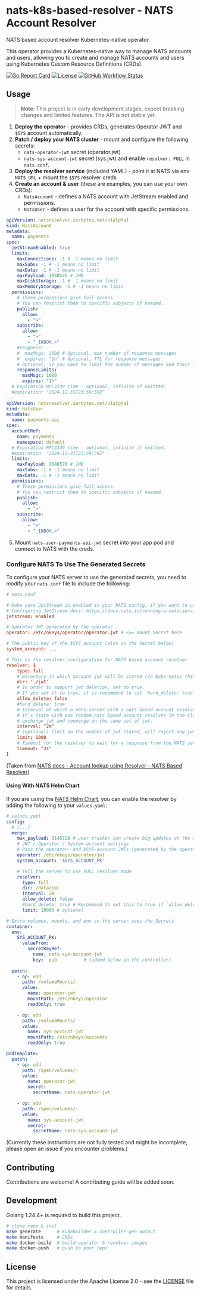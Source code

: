 # nats-k8s-based-resolver - NATS Account Resolver

NATS based account resolver Kubernetes-native operator.

This operator provides a Kubernetes-native way to manage NATS accounts and users, allowing you to create and manage NATS accounts and users using Kubernetes Custom Resource Definitions (CRDs).

[![Go Report Card](https://goreportcard.com/badge/github.com/zerbytes/nats-k8s-based-resolver)](https://goreportcard.com/report/github.com/zerbytes/nats-k8s-based-resolver)
[![License](https://img.shields.io/github/license/zerbytes/nats-k8s-based-resolver)](LICENSE)
[![GitHub Workflow Status](https://img.shields.io/github/actions/workflow/status/zerbytes/nats-k8s-based-resolver/test-push.yml?branch=main)](https://github.com/zerbytes/nats-k8s-based-resolver/actions)

## Usage

> **Note**: This project is in early development stages, expect breaking changes and limited features.
> The API is not stable yet.

1. **Deploy the operator** - provides CRDs, generates Operator JWT and `$SYS` account automatically.
2. **Patch / deploy your NATS cluster** - mount and configure the following secrets:
    * `nats-operator-jwt` secret (operator.jwt)
    * `nats-sys-account-jwt` secret (sys.jwt)
    and enable `resolver: FULL` in `nats.conf`.
3. **Deploy the resolver service** (included YAML) - point it at NATS via env `NATS_URL` + mount the `$SYS` resolver creds.
4. **Create an account & user** (these are examples, you can use your own CRDs):
    * `NatsAccount` - defines a NATS account with JetStream enabled and permissions.
    * `NatsUser` - defines a user for the account with specific permissions.

```yaml
apiVersion: natsresolver.zerbytes.net/v1alpha1
kind: NatsAccount
metadata:
  name: payments
spec:
  jetStreamEnabled: true
  limits:
    maxConnections: -1 # -1 means no limit
    maxSubs: -1 # -1 means no limit
    maxData: -1 # -1 means no limit
    maxPayload: 1048576 # 1MB
    maxDiskStorage: -1 # -1 means no limit
    maxMemoryStorage: -1 # -1 means no limit
  permissions:
    # These permissions give full access.
    # You can restrict them to specific subjects if needed.
    publish:
      allow:
        - ">"
    subscribe:
      allow:
        - ">"
        - "_INBOX.>"
    #response:
    #  maxMsgs: 1000 # Optional, max number of response messages
    #  expires: "1h" # Optional, TTL for response messages
    # Optional, if you want to limit the number of messages and their TTL
    responseLimits:
      maxMsgs: 1000
      expires: "1h"
  # Expiration RFC3339 time - optional, infinite if omitted.
  #expiration: "2024-12-31T23:59:59Z"
---
apiVersion: natsresolver.zerbytes.net/v1alpha1
kind: NatsUser
metadata:
  name: payments-api
spec:
  accountRef:
    name: payments
    namespace: default
  # Expiration RFC3339 time - optional, infinite if omitted.
  #expiration: "2024-12-31T23:59:59Z"
  limits:
    maxPayload: 1048576 # 1MB
    maxSubs: -1 # -1 means no limit
    maxData: -1 # -1 means no limit
  permissions:
    # These permissions give full access.
    # You can restrict them to specific subjects if needed.
    publish:
      allow:
        - ">"
    subscribe:
      allow:
        - ">"
        - "_INBOX.>"
```

5. Mount `nats-user-payments-api-jwt` secret into your app pod and connect to NATS with the creds.

### Configure NATS To Use The Generated Secrets

To configure your NATS server to use the generated secrets, you need to modify your `nats.conf` file to include the following:

```conf
# nats.conf

# Make sure JetStream is enabled in your NATS config, if you want to use JetStream.
# Configuring JetStream docs: https://docs.nats.io/running-a-nats-service/configuration/resource_management
jetstream: enabled

# Operator JWT generated by the operator
operator: /etc/nkeys/operator/operator.jwt # <== mount Secret here

# The public key of the $SYS account (also in the Secret below)
system_account: ...

# This is the resolver configuration for NATS based account resolver
resolver: {
    type: full
    # Directory in which account jwt will be stored (in Kubernetes this can be a volume mount or emptyDir)
    dir: './jwt'
    # In order to support jwt deletion, set to true.
    # If you set it to true, it is recommend to set `hard_delete: true` as well.
    allow_delete: false
    #hard_delete: true
    # Interval at which a nats-server with a nats based account resolver will compare
    # it's state with one random nats based account resolver in the cluster and if needed,
    # exchange jwt and converge on the same set of jwt.
    interval: "2m"
    # (optional) limit on the number of jwt stored, will reject new jwt once limit is hit.
    limit: 1000
    # Timeout for the resolver to wait for a response from the NATS server.
    timeout: "3s"
}
```

(Taken from [NATS docs - Account lookup using Resolver - NATS Based Resolver](https://docs.nats.io/running-a-nats-service/configuration/securing_nats/auth_intro/jwt/resolver#full))

#### Using With NATS Helm Chart

If you are using the [NATS Helm Chart](https://github.com/nats-io/k8s), you can enable the resolver by adding the following to your `values.yaml`:

```yaml
# values.yaml
config:
  # [...]
  merge:
    max_payload: 3145728 # user tracker can create big updates at the moment
    # JWT / Operator / System-account settings
    # Pass the operator- and $SYS-account JWTs (generated by the operator)
    operator: /etc/nkeys/operator/jwt
    system_account: '$SYS_ACCOUNT_PK'

    # Tell the server to use FULL resolver mode
    resolver:
      type: full
      dir: /data/jwt
      interval: 2m
      allow_delete: false
      #hard_delete: true # Recommend to set this to true if `allow_delete` is true
      limit: 10000 # optional

# Extra volumes, mounts, and env so the server sees the Secrets
container:
  env:
    SYS_ACCOUNT_PK:
      valueFrom:
        secretKeyRef:
          name: nats-sys-account-jwt
          key:  pub          # (added below in the controller)
  
  patch:
    - op: add
      path: /volumeMounts/-
      value:
        name: operator-jwt
        mountPath: /etc/nkeys/operator
        readOnly: true

    - op: add
      path: /volumeMounts/-
      value:
        name: sys-account-jwt
        mountPath: /etc/nkeys/accounts
        readOnly: true

podTemplate:
  patch:
    - op: add
      path: /spec/volumes/-
      value:
        name: operator-jwt
        secret:
          secretName: nats-operator-jwt

    - op: add
      path: /spec/volumes/-
      value:
        name: sys-account-jwt
        secret:
          secretName: nats-sys-account-jwt
```

(Currently these instructions are not fully tested and might be incomplete, please open an issue if you encounter problems.)

## Contributing

Contributions are welcome! A contributing guide will be added soon.

## Development

Golang 1.24.4+ is required to build this project.

```bash
# clone repo & init
make generate      # kubebuilder & controller-gen output
make manifests     # CRDs
make docker-build  # build operator & resolver images
make docker-push   # push to your repo
```

## License

This project is licensed under the Apache License 2.0 - see the [LICENSE](LICENSE) file for details.
